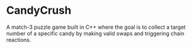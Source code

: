 # CandyCrush
A match-3 puzzle game built in C++ where the goal is to collect a target number of a specific candy by making valid swaps and triggering chain reactions.
